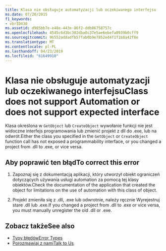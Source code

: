 ```yaml
---
title: Klasa nie obsługuje automatyzacji lub oczekiwanego interfejsu
ms.date: 07/20/2015
f1_keywords:
- vbrID430
ms.assetid: d985bb7e-e48e-443e-86f2-ddb86758757c
ms.openlocfilehash: 4545c6d3bc302dba0c37e5ae6ebefa8939b0cff9
ms.sourcegitcommit: 9b552addadfb57fab0b9e7852ed4f1f1b8a42f8e
ms.translationtype: MT
ms.contentlocale: pl-PL
ms.lasthandoff: 04/23/2019
ms.locfileid: "61649910"
---
```

# <a name="class-does-not-support-automation-or-does-not-support-expected-interface"></a><span data-ttu-id="0c187-102">Klasa nie obsługuje automatyzacji lub oczekiwanego interfejsu</span><span class="sxs-lookup"><span data-stu-id="0c187-102">Class does not support Automation or does not support expected interface</span></span>
<span data-ttu-id="0c187-103">Klasa określona w `GetObject` lub `CreateObject` wywołanie funkcji nie jest widoczne interfejs programowania lub zmienić projekt z dll do .exe, lub na odwrót.</span><span class="sxs-lookup"><span data-stu-id="0c187-103">Either the class you specified in the `GetObject` or `CreateObject` function call has not exposed a programmability interface, or you changed a project from .dll to .exe, or vice versa.</span></span>  
  
## <a name="to-correct-this-error"></a><span data-ttu-id="0c187-104">Aby poprawić ten błąd</span><span class="sxs-lookup"><span data-stu-id="0c187-104">To correct this error</span></span>  
  
1. <span data-ttu-id="0c187-105">Zapoznaj się z dokumentacją aplikacji, który utworzył obiekt ograniczeń dotyczących używania usługi automation za pomocą tej klasy obiektów.</span><span class="sxs-lookup"><span data-stu-id="0c187-105">Check the documentation of the application that created the object for limitations on the use of automation with this class of object.</span></span>  
  
2. <span data-ttu-id="0c187-106">Projekt zmieniła się z .dll, .exe lub odwrotnie, należy ręcznie Wyrejestruj stare .dll lub .exe.</span><span class="sxs-lookup"><span data-stu-id="0c187-106">If you changed a project from .dll to .exe or vice versa, you must manually unregister the old .dll or .exe.</span></span>  
  
## <a name="see-also"></a><span data-ttu-id="0c187-107">Zobacz także</span><span class="sxs-lookup"><span data-stu-id="0c187-107">See also</span></span>

- [<span data-ttu-id="0c187-108">Typy błędów</span><span class="sxs-lookup"><span data-stu-id="0c187-108">Error Types</span></span>](../../../visual-basic/programming-guide/language-features/error-types.md)
- [<span data-ttu-id="0c187-109">Porozmawiaj z nami</span><span class="sxs-lookup"><span data-stu-id="0c187-109">Talk to Us</span></span>](/visualstudio/ide/talk-to-us)
